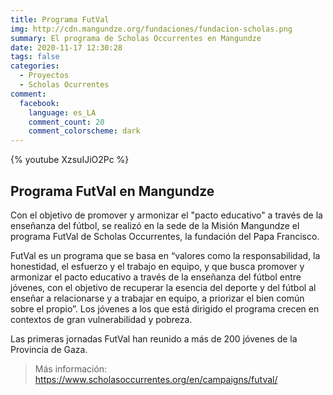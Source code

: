 ```yaml
---
title: Programa FutVal
img: http://cdn.mangundze.org/fundaciones/fundacion-scholas.png
summary: El programa de Scholas Occurrentes en Mangundze
date: 2020-11-17 12:30:28
tags: false
categories:
  - Proyectos
  - Scholas Ocurrentes
comment:
  facebook:
    language: es_LA
    comment_count: 20
    comment_colorscheme: dark
---
```


{% youtube XzsuIJiO2Pc %}

## Programa FutVal en Mangundze

Con el objetivo de promover y armonizar el "pacto educativo" a través de la enseñanza del fútbol, se realizó en la sede de la Misión Mangundze el programa FutVal de Scholas Occurrentes, la fundación del Papa Francisco.

FutVal es un programa que se basa en “valores como la responsabilidad, la honestidad, el esfuerzo y el trabajo en equipo, y que busca promover y armonizar el pacto educativo a través de la enseñanza del fútbol entre jóvenes, con el objetivo de recuperar la esencia del deporte y del fútbol al enseñar a relacionarse y a trabajar en equipo, a priorizar el bien común sobre el propio”. Los jóvenes a los que está dirigido el programa crecen en contextos de gran vulnerabilidad y pobreza.

Las primeras jornadas FutVal han reunido a más de 200 jóvenes de la Provincia de Gaza.

> Más información: https://www.scholasoccurrentes.org/en/campaigns/futval/